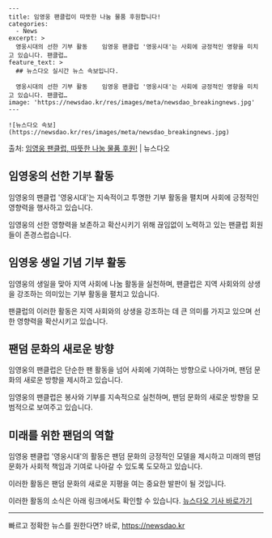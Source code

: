     ---
    title: 임영웅 팬클럽이 따뜻한 나눔 물품 후원합니다!
    categories:
      - News
    excerpt: >
      영웅시대의 선한 기부 활동    임영웅 팬클럽 '영웅시대'는 사회에 긍정적인 영향을 미치고 있습니다. 팬클럽…
    feature_text: >
      ## 뉴스다오 실시간 뉴스 속보입니다.
    
      영웅시대의 선한 기부 활동    임영웅 팬클럽 '영웅시대'는 사회에 긍정적인 영향을 미치고 있습니다. 팬클럽…
    image: 'https://newsdao.kr/res/images/meta/newsdao_breakingnews.jpg'
    ---
    
    ![뉴스다오 속보](https://newsdao.kr/res/images/meta/newsdao_breakingnews.jpg)

<p>출처: <a href="https://newsdao.kr/4492" rel="dofollow">임영웅 팬클럽, 따뜻한 나눔 물품 후원!</a> | 뉴스다오</p>

<h2 data-ke-size="size26">임영웅의 선한 기부 활동</h2>
임영웅의 팬클럽 '영웅시대'는 지속적이고 투명한 기부 활동을 펼치며 사회에 긍정적인 영향력을 행사하고 있습니다.

<p data-ke-size="size16">임영웅의 선한 영향력을 보존하고 확산시키기 위해 끊임없이 노력하고 있는 팬클럽 회원들이 존경스럽습니다.</p>

<h2 data-ke-size="size26">임영웅 생일 기념 기부 활동</h2>
임영웅의 생일을 맞아 지역 사회에 나눔 활동을 실천하며, 팬클럽은 지역 사회와의 상생을 강조하는 의미있는 기부 활동을 펼치고 있습니다.

<p data-ke-size="size16">팬클럽의 이러한 활동은 지역 사회와의 상생을 강조하는 데 큰 의미를 가지고 있으며 선한 영향력을 확산시키고 있습니다.</p>

<h2 data-ke-size="size26">팬덤 문화의 새로운 방향</h2>
임영웅의 팬클럽은 단순한 팬 활동을 넘어 사회에 기여하는 방향으로 나아가며, 팬덤 문화의 새로운 방향을 제시하고 있습니다.

<p data-ke-size="size16">임영웅의 팬클럽은 봉사와 기부를 지속적으로 실천하며, 팬덤 문화의 새로운 방향을 모범적으로 보여주고 있습니다.</p>

<h2 data-ke-size="size26">미래를 위한 팬덤의 역할</h2>
임영웅 팬클럽 '영웅시대'의 활동은 팬덤 문화의 긍정적인 모델을 제시하고 미래의 팬덤 문화가 사회적 책임과 기여로 나아갈 수 있도록 도모하고 있습니다.

<p data-ke-size="size16">이러한 활동은 팬덤 문화의 새로운 지평을 여는 중요한 발판이 될 것입니다.</p>

이러한 활동의 소식은 아래 링크에서도 확인할 수 있습니다. [뉴스다오 기사 바로가기](https://newsdao.kr/4492)

<hr> 

빠르고 정확한 뉴스를 원한다면? 바로, <a href="https://newsdao.kr" rel="dofollow">https://newsdao.kr</a>


    
